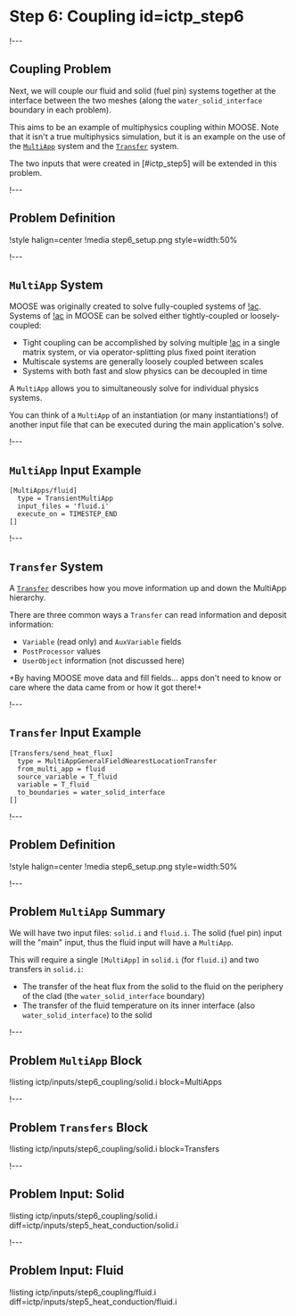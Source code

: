 # Step 6: Coupling id=ictp_step6

!---

## Coupling Problem

Next, we will couple our fluid and solid (fuel pin) systems together at the interface between the two meshes (along the `water_solid_interface` boundary in each problem).

This aims to be an example of multiphysics coupling within MOOSE. Note that it isn't a true multiphysics simulation, but it is an example on the use of the [`MultiApp`](MultiApps/index.md) system and the [`Transfer`](Transfers/index.md) system.

The two inputs that were created in [#ictp_step5] will be extended in this problem.

!---

## Problem Definition

!style halign=center
!media step6_setup.png style=width:50%

!---

## `MultiApp` System

MOOSE was originally created to solve fully-coupled systems of [!ac](PDEs). Systems of [!ac](PDEs) in MOOSE can be solved either tightly-coupled or loosely-coupled:

- Tight coupling can be accomplished by solving multiple [!ac](PDEs) in a single matrix system, or via operator-splitting plus fixed point iteration
- Multiscale systems are generally loosely coupled between scales
- Systems with both fast and slow physics can be decoupled in time

A `MultiApp` allows you to simultaneously solve for individual physics systems.

You can think of a `MultiApp` of an instantiation (or many instantiations!) of another input file that can be executed during the main application's solve.

!---

## `MultiApp` Input Example

```moose
[MultiApps/fluid]
  type = TransientMultiApp
  input_files = 'fluid.i'
  execute_on = TIMESTEP_END
[]
```

!---

## `Transfer` System

A [`Transfer`](Transfers/index.md) describes how you move information up and down the MultiApp hierarchy.

There are three common ways a `Transfer` can read information and deposit information:

- `Variable` (read only) and `AuxVariable` fields
- `PostProcessor` values
- `UserObject` information (not discussed here)

+By having MOOSE move data and fill fields... apps don't need to know or care where the data came from or how it got there!+

!---

## `Transfer` Input Example

```moose
[Transfers/send_heat_flux]
  type = MultiAppGeneralFieldNearestLocationTransfer
  from_multi_app = fluid
  source_variable = T_fluid
  variable = T_fluid
  to_boundaries = water_solid_interface
[]
```

!---

## Problem Definition

!style halign=center
!media step6_setup.png style=width:50%

!---

## Problem `MultiApp` Summary

We will have two input files: `solid.i` and `fluid.i`. The solid (fuel pin) input will the "main" input, thus the fluid input will have a `MultiApp`.

This will require a single `[MultiApp]` in `solid.i` (for `fluid.i`) and two transfers in `solid.i`:

- The transfer of the heat flux from the solid to the fluid on the periphery of the clad (the `water_solid_interface` boundary)
- The transfer of the fluid temperature on its inner interface (also `water_solid_interface`) to the solid

!---

## Problem `MultiApp` Block

!listing ictp/inputs/step6_coupling/solid.i block=MultiApps

!---

## Problem `Transfers` Block

!listing ictp/inputs/step6_coupling/solid.i block=Transfers

!---

## Problem Input: Solid

!listing ictp/inputs/step6_coupling/solid.i diff=ictp/inputs/step5_heat_conduction/solid.i

!---

## Problem Input: Fluid

!listing ictp/inputs/step6_coupling/fluid.i diff=ictp/inputs/step5_heat_conduction/fluid.i
